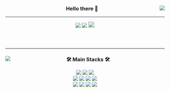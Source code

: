 <div align="center">
  
  <img align="right" src="https://github-readme-stats.vercel.app/api?username=devholic22&&bg_color=30,e96443,904e95&title_color=fff&text_color=fff"/>
  
  ### Hello there 👋
  
  ---
 <a href="https://www.instagram.com/hyunjoon.dev/"><img src="https://img.shields.io/badge/Instagram-E4405F?style=flat-square&logo=Instagram&logoColor=white"/></a>
<a href="mailto:hyunjoon.tech@gmail.com">
 <img src="https://img.shields.io/badge/gmail-d14836?style=flat-square&logo=Gmail&logoColor=white&link=hyunjoon.tech@gmail.com"/></a>
<a href="https://devholic22.oopy.io/">
<img src="https://img.shields.io/badge/Notion-000000?style=for-the-badge&logo=Notion&logoColor=white" style="height: 20px;"> 
</a>
  <br>
 
</div>
<br>
<br>

* * *

<div align="center">
<img align="left" src="https://github-readme-stats.vercel.app/api/top-langs/?username=devholic22&layout=compact"/>
<h3>🛠 Main Stacks 🛠</h3>
<div>
<img src="https://img.shields.io/badge/java-007396?style=for-the-badge&logo=java&logoColor=white"> 
<img src="https://img.shields.io/badge/Spring-6DB33F?style=for-the-badge&logo=Spring&logoColor=white"> 
<img src="https://img.shields.io/badge/Python-3776AB?style=for-the-badge&logo=Python&logoColor=white"> 
</div>
<div>
<img src="https://img.shields.io/badge/MySQL-4479A1?style=for-the-badge&logo=MySQL&logoColor=white"> 
<img src="https://img.shields.io/badge/EC2-FF9900?style=for-the-badge&logo=Amazon%20EC2&logoColor=white">
<img src="https://img.shields.io/badge/RDS-527FFF?style=for-the-badge&logo=Amazon%20RDS&logoColor=white">
<img src="https://img.shields.io/badge/S3-569A31?style=for-the-badge&logo=Amazon%20S3&logoColor=white">
</div>
<div>
<img src="https://img.shields.io/badge/Intellij-000000?style=for-the-badge&logo=Intellij%20IDEA&logoColor=white"> 
<img src="https://img.shields.io/badge/Slack-4A154B?style=for-the-badge&logo=Slack&logoColor=white">
<img src="https://img.shields.io/badge/Notion-000000?style=for-the-badge&logo=Notion&logoColor=white"> 
<img src="https://img.shields.io/badge/GitHub-181717?style=for-the-badge&logo=GitHub&logoColor=white">
</div>
</div>
